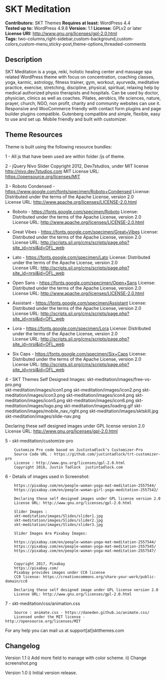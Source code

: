 # SKT Meditation

**Contributors:** SKT Themes
**Requires at least:** WordPress 4.4  
**Tested up to:** WordPress 4.9.8
**Version:** 1.1
**License:** GPLv2 or later  
**License URI:** http://www.gnu.org/licenses/gpl-2.0.html  
**Tags:** two-columns,right-sidebar,custom-background,custom-colors,custom-menu,sticky-post,theme-options,threaded-comments

## Description

SKT Meditation is a yoga, reiki, holistic healing center and massage spa related WordPress theme with focus on concentration, coaching classes, yoga, karmic, astrology, fitness trainer, gym, workout, ayurveda, meditative practice, exercise, stretching, discipline, physical, spiritual, relaxing help by medical authorized physio therapists and hospitals. Can be used by doctor, physician, clinics as well as coaches. Pilates, aerobics, life sciences, nature, prayer, church, NGO, non profit, charity and community websites can use it. Responsive and WooCommerce friendly with contact form plugins and page builder plugins compatible. Gutenberg compatible and simple, flexible, easy to use and set up. Mobile friendly and built with customizer.
 
## Theme Resources

Theme is built using the following resource bundles:

1 - All js that have been used are within folder /js of theme.

2 -     jQuery Nivo Slider
	Copyright 2012, Dev7studios, under MIT license
	http://nivo.dev7studios.com
MIT License URL: https://opensource.org/licenses/MIT

3 - Roboto Condensed - https://www.google.com/fonts/specimen/Roboto+Condensed
	License: Distributed under the terms of the Apache License, version 2.0				
	License URL: http://www.apache.org/licenses/LICENSE-2.0.html
	
  - Roboto - https://fonts.google.com/specimen/Roboto
	License: Distributed under the terms of the Apache License, version 2.0				
	License URL: http://www.apache.org/licenses/LICENSE-2.0.html	
	
  - Great Vibes - https://fonts.google.com/specimen/Great+Vibes
	License: Distributed under the terms of the Apache License, version 2.0				
	License URL: http://scripts.sil.org/cms/scripts/page.php?site_id=nrsi&id=OFL_web	
	
  - Lato - https://fonts.google.com/specimen/Lato
	License: Distributed under the terms of the Apache License, version 2.0				
	License URL: http://scripts.sil.org/cms/scripts/page.php?site_id=nrsi&id=OFL_web
	
  - Open Sans - https://fonts.google.com/specimen/Open+Sans
	License: Distributed under the terms of the Apache License, version 2.0				
	License URL: http://www.apache.org/licenses/LICENSE-2.0.html
	
  - Assistant - https://fonts.google.com/specimen/Assistant
	License: Distributed under the terms of the Apache License, version 2.0				
	License URL: http://scripts.sil.org/cms/scripts/page.php?site_id=nrsi&id=OFL_web	
	
  - Lora - https://fonts.google.com/specimen/Lora
	License: Distributed under the terms of the Apache License, version 2.0				
	License URL: http://scripts.sil.org/cms/scripts/page.php?site_id=nrsi&id=OFL_web	
	
  - Six Caps - https://fonts.google.com/specimen/Six+Caps
	License: Distributed under the terms of the Apache License, version 2.0				
	License URL: http://scripts.sil.org/cms/scripts/page.php?site_id=nrsi&id=OFL_web		
	
		
4 - SKT Themes Self Designed Images:
	skt-meditation/images/free-vs-pro.png	 
	skt-meditation/images/icon1.png
	skt-meditation/images/icon2.png
	skt-meditation/images/icon3.png
	skt-meditation/images/icon4.png
	skt-meditation/images/icon5.png
	skt-meditation/images/icon6.png
	skt-meditation/images/logo.png
	skt-meditation/images/loading.gif
	skt-meditation/images/mobile_nav_right.png
	skt-meditation/images/sktskill.jpg
	skt-meditation/images/slide-nav.png
		
		
Declaring these self designed images under GPL license version 2.0
License URL: http://www.gnu.org/licenses/gpl-2.0.html
		
5 -     skt-meditation/customize-pro	

		Customize Pro code based on Justintadlock’s Customizer-Pro 
		Source Code URL : https://github.com/justintadlock/trt-customizer-pro			
		License : http://www.gnu.org/licenses/gpl-2.0.html
		Copyright 2016, Justin Tadlock	justintadlock.com
		
6 -     Details of images used in Screenshot:
		
		https://pixabay.com/en/people-woman-yoga-mat-meditation-2557544/
		https://pixabay.com/en/people-woman-girl-yoga-meditation-2557542/
		
		Declaring these self designed images under GPL license version 2.0
		License URL: http://www.gnu.org/licenses/gpl-2.0.html
		
		Slider Images : 
		skt-meditation/images/Slides/slider1.jpg
		skt-meditation/images/Slides/slider2.jpg
		skt-meditation/images/Slides/slider3.jpg
        
        Slider Images Are Pixabay Images:  
		
		https://pixabay.com/en/people-woman-yoga-mat-meditation-2557544/
		https://pixabay.com/en/people-woman-yoga-mat-meditation-2557545/
		https://pixabay.com/en/people-woman-yoga-mat-meditation-2557547/		
		
		
		Copyright 2017, Pixabay
		https://pixabay.com/ 
		Pixabay provides images under CC0 license
 		CC0 license: https://creativecommons.org/share-your-work/public-domain/cc0
			
		Declaring these self designed image under GPL license version 2.0
		License URL: http://www.gnu.org/licenses/gpl-2.0.html
        
7 -     skt-meditation/css/animation.css 

		Source : animate.css - https://daneden.github.io/animate.css/
		Licensed under the MIT license - http://opensource.org/licenses/MIT
        
For any help you can mail us at support[at]sktthemes.com

## Changelog
Version 1.1
i)   Add more field to manage with color scheme.
ii)  Change screenshot.png

Version 1.0
i)   Initial version release.